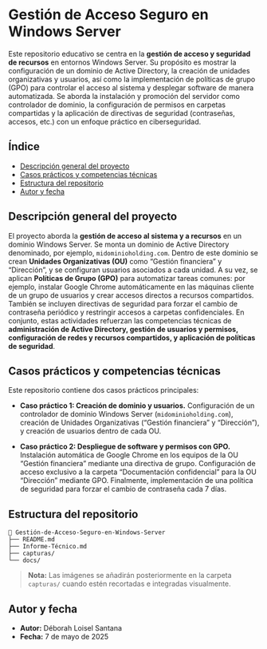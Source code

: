 # Gestión de Acceso Seguro en Windows Server

Este repositorio educativo se centra en la **gestión de acceso y seguridad de recursos** en entornos Windows Server. Su propósito es mostrar la configuración de un dominio de Active Directory, la creación de unidades organizativas y usuarios, así como la implementación de políticas de grupo (GPO) para controlar el acceso al sistema y desplegar software de manera automatizada. Se aborda la instalación y promoción del servidor como controlador de dominio, la configuración de permisos en carpetas compartidas y la aplicación de directivas de seguridad (contraseñas, accesos, etc.) con un enfoque práctico en ciberseguridad.

## Índice
- [Descripción general del proyecto](#descripción-general-del-proyecto)  
- [Casos prácticos y competencias técnicas](#casos-prácticos-y-competencias-técnicas)  
- [Estructura del repositorio](#estructura-del-repositorio)  
- [Autor y fecha](#autor-y-fecha)  

## Descripción general del proyecto

El proyecto aborda la **gestión de acceso al sistema y a recursos** en un dominio Windows Server. Se monta un dominio de Active Directory denominado, por ejemplo, `midominioholding.com`. Dentro de este dominio se crean **Unidades Organizativas (OU)** como “Gestión financiera” y “Dirección”, y se configuran usuarios asociados a cada unidad. A su vez, se aplican **Políticas de Grupo (GPO)** para automatizar tareas comunes: por ejemplo, instalar Google Chrome automáticamente en las máquinas cliente de un grupo de usuarios y crear accesos directos a recursos compartidos. También se incluyen directivas de seguridad para forzar el cambio de contraseña periódico y restringir accesos a carpetas confidenciales. En conjunto, estas actividades refuerzan las competencias técnicas de **administración de Active Directory, gestión de usuarios y permisos, configuración de redes y recursos compartidos, y aplicación de políticas de seguridad**.

## Casos prácticos y competencias técnicas

Este repositorio contiene dos casos prácticos principales:

- **Caso práctico 1: Creación de dominio y usuarios.** Configuración de un controlador de dominio Windows Server (`midominioholding.com`), creación de Unidades Organizativas (“Gestión financiera” y “Dirección”), y creación de usuarios dentro de cada OU.

- **Caso práctico 2: Despliegue de software y permisos con GPO.** Instalación automática de Google Chrome en los equipos de la OU “Gestión financiera” mediante una directiva de grupo. Configuración de acceso exclusivo a la carpeta “Documentación confidencial” para la OU “Dirección” mediante GPO. Finalmente, implementación de una política de seguridad para forzar el cambio de contraseña cada 7 días.

## Estructura del repositorio

```
📁 Gestión-de-Acceso-Seguro-en-Windows-Server
├── README.md
├── Informe-Técnico.md
├── capturas/
└── docs/
```

> **Nota:** Las imágenes se añadirán posteriormente en la carpeta `capturas/` cuando estén recortadas e integradas visualmente.

## Autor y fecha

- **Autor:** Déborah Loisel Santana  
- **Fecha:** 7 de mayo de 2025
